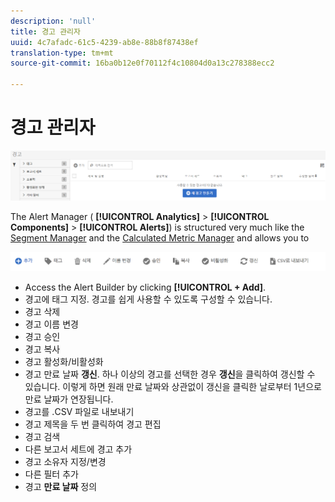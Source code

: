 ```yaml
---
description: 'null'
title: 경고 관리자
uuid: 4c7afadc-61c5-4239-ab8e-88b8f87438ef
translation-type: tm+mt
source-git-commit: 16ba0b12e0f70112f4c10804d0a13c278388ecc2

---
```



# 경고 관리자

![](assets/alert-manager.png)

The Alert Manager ( **[!UICONTROL Analytics]** > **[!UICONTROL Components]** > **[!UICONTROL Alerts]**) is structured very much like the [Segment Manager](https://marketing.adobe.com/resources/help/ko_KR/analytics/segment/seg_manage.html) and the [Calculated Metric Manager](https://marketing.adobe.com/resources/help/ko_KR/analytics/calcmetrics/cm_manager.html) and allows you to

![](assets/alert-manager-tasks.png)

* Access the Alert Builder by clicking **[!UICONTROL + Add]**.
* 경고에 태그 지정. 경고를 쉽게 사용할 수 있도록 구성할 수 있습니다.
* 경고 삭제
* 경고 이름 변경
* 경고 승인
* 경고 복사
* 경고 활성화/비활성화
* 경고 만료 날짜 **갱신**. 하나 이상의 경고를 선택한 경우 **갱신**&#x200B;을 클릭하여 갱신할 수 있습니다. 이렇게 하면 원래 만료 날짜와 상관없이 갱신을 클릭한 날로부터 1년으로 만료 날짜가 연장됩니다.
* 경고를 .CSV 파일로 내보내기
* 경고 제목을 두 번 클릭하여 경고 편집
* 경고 검색
* 다른 보고서 세트에 경고 추가
* 경고 소유자 지정/변경
* 다른 필터 추가
* 경고 **만료 날짜** 정의

